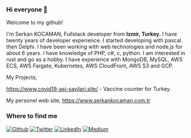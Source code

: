 ### Hi everyone 🖖

Welcome to my github!

I'm Serkan KOCAMAN, Fullstack developer from <b>Izmir, Turkey.</b> I have twenty years of developer experience. I started developing with pascal. then Delphi. I have been working with web technologies and node.js for about 6 years. I have knowledge of PHP, c#, c, python. I am interested in rust and go as a hobby. I have experience with MongoDB, MySQL, AWS ECS, AWS Fargate, Kubernetes, AWS CloudFront, AWS S3 and GCP.

My Projects;

https://www.covid19-asi-sayilari.site/ - Vaccine counter for Turkey.

My personel web site; https://www.serkankocaman.com.tr


<h3>Where to find me</h3>
<p><a href="https://github.com/KiPSOFT" target="_blank"><img alt="Github" src="https://img.shields.io/badge/GitHub-%2312100E.svg?&style=for-the-badge&logo=Github&logoColor=white" /></a> <a href="https://twitter.com/KiPSOFT" target="_blank"><img alt="Twitter" src="https://img.shields.io/badge/twitter-%231DA1F2.svg?&style=for-the-badge&logo=twitter&logoColor=white" /></a> <a href="https://www.linkedin.com/in/serkankocaman" target="_blank"><img alt="LinkedIn" src="https://img.shields.io/badge/linkedin-%230077B5.svg?&style=for-the-badge&logo=linkedin&logoColor=white" /></a> <a href="https://medium.com/@KiPSOFT" target="_blank"><img alt="Medium" src="https://img.shields.io/badge/medium-%2312100E.svg?&style=for-the-badge&logo=medium&logoColor=white" /></a>
</p>
